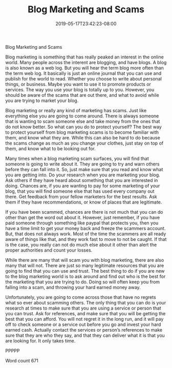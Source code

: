 ﻿---
title: "Blog Marketing and Scams"
date: 2019-05-17T23:42:23-08:00
description: "TXT Tips for Web Success"
featured_image: "/images/TXT.jpg"
tags: ["TXT"]
---

Blog Marketing and Scams

Blog marketing is something that has really peaked an interest in the online world. Many people across the interent are blogging, and have blogs. A blog is also known as a web log. But you will hear the term blog more often than the term web log. It basically is just an online journal that you can use and publish for the world to read. Whether you choose to write about personal things, or business. Maybe you want to use it to promote products or services. The way you use your blog is totally up to you. However, you should be aware of the scams that are out there, and what to avoid while you are trying to market your blog.

Blog marketing or really any kind of marketing has scams. Just like everything else you are going to come around. There is always someone that is wanting to scam someone else and take money from the ones that do not know better. So what can you do to protect yourself? The best way to protect yourself from blog marketing scams is to become familiar with them, and know what they are. While this can also be hard to do because the scams change as much as you change your clothes, just stay on top of them, and know what to be looking out for.

Many times when a blog marketing scam surfaces, you will find that someone is going to write about it. They are going to try and warn others before they can fall into it. So, just make sure that you read and know what you are getting into. Do your research when you are marketing your blog. Ask others if they have heard about something that you are interested in doing. Chances are, if you are wanting to pay for some marketing of your blog, that you will find someone else that has used every company out there. Get feedback from your fellow marketers for the best results. Ask them if they have recommendations, or know of places that are legitimate. 

If you have been scammed, chances are there is not much that you can do other than get the word out about it. However, just remember, if you have paid someone through something like paypal that protects you, then you have a time limit to get your money back and freeze the scammers account. But, that does not always work. Most of the time the scammers are all ready aware of things like that, and they work fast to move to not be caught. If that is the case, you really can not do much else about it other than alert the proper authorities and count your losses.

While there are many that will scam you with blog marketing, there are also many that will not. There are just so many legitimate resources that you are going to find that you can use and trust. The best thing to do if you are new to the blog marketing world is to ask around and find out who is the best for the marketing that you are trying to do. Doing so will often keep you from falling into a scam, and throwing your hard earned money away.

Unfortunately, you are going to come across those that have no regrets what so ever about scamming others. The only thing that you can do is your research at times to make sure that you are using a service or person that you can trust. Ask for references, and make sure that you will be getting the best that you can afford. You will not regret it in the long run, and it will pay off to check someone or a service out before you go and invest your hard earned cash. Actually contact the services or person’s references to make sure that they are who they say, and that they can deliver what it is that you are looking for. It only takes time.

PPPPP

Word count 671

